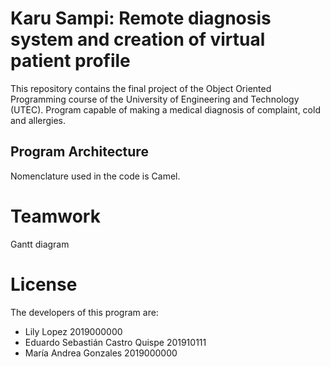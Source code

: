 # Karu Sampi: Remote diagnosis system and creation of virtual patient profile

This repository contains the final project of the Object Oriented Programming course of the University of Engineering and Technology (UTEC). Program capable of making a medical diagnosis of complaint, cold and allergies.

## Program Architecture

Nomenclature used in the code is Camel.

# Teamwork

Gantt diagram

# License

The developers of this program are:

* Lily Lopez 2019000000
* Eduardo Sebastián Castro Quispe 201910111
* María Andrea Gonzales 2019000000
